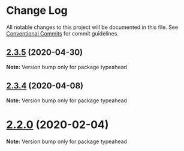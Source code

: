 # Change Log

All notable changes to this project will be documented in this file.
See [Conventional Commits](https://conventionalcommits.org) for commit guidelines.

## [2.3.5](https://github.com/crimx/observable-hooks/compare/v2.3.4...v2.3.5) (2020-04-30)

**Note:** Version bump only for package typeahead





## [2.3.4](https://github.com/crimx/observable-hooks/compare/v2.3.3...v2.3.4) (2020-04-08)

**Note:** Version bump only for package typeahead





# [2.2.0](https://github.com/crimx/observable-hooks/compare/v2.1.5...v2.2.0) (2020-02-04)

**Note:** Version bump only for package typeahead
